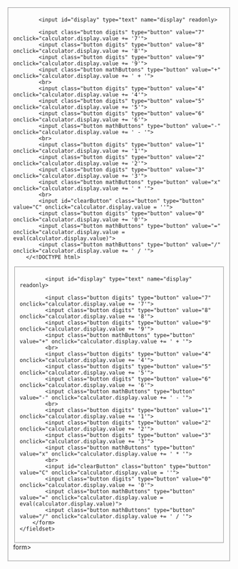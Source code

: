 <!DOCTYPE html>
<html lang="en">
  <head>
    <title>Home</title>
    <meta charset="UTF-8" />
    <meta name="viewport" content="width=device width" />
    <link rel="stylesheet" href="styles.css" />
  </head>
  <body>
  <div class="container">
	<fieldset id="container">
		<form name="calculator">

			<input id="display" type="text" name="display" readonly>

			<input class="button digits" type="button" value="7" onclick="calculator.display.value += '7'">
			<input class="button digits" type="button" value="8" onclick="calculator.display.value += '8'">
			<input class="button digits" type="button" value="9" onclick="calculator.display.value += '9'">
			<input class="button mathButtons" type="button" value="+" onclick="calculator.display.value += ' + '">
			<br>
			<input class="button digits" type="button" value="4" onclick="calculator.display.value += '4'">
			<input class="button digits" type="button" value="5" onclick="calculator.display.value += '5'">
			<input class="button digits" type="button" value="6" onclick="calculator.display.value += '6'">
			<input class="button mathButtons" type="button" value="-" onclick="calculator.display.value += ' - '">
			<br>
			<input class="button digits" type="button" value="1" onclick="calculator.display.value += '1'">
			<input class="button digits" type="button" value="2" onclick="calculator.display.value += '2'">
			<input class="button digits" type="button" value="3" onclick="calculator.display.value += '3'">
			<input class="button mathButtons" type="button" value="x" onclick="calculator.display.value += ' * '">
			<br>
			<input id="clearButton" class="button" type="button" value="C" onclick="calculator.display.value = ''">
			<input class="button digits" type="button" value="0" onclick="calculator.display.value += '0'">
			<input class="button mathButtons" type="button" value="=" onclick="calculator.display.value = eval(calculator.display.value)">
			<input class="button mathButtons" type="button" value="/" onclick="calculator.display.value += ' / '">
		</<!DOCTYPE html>
<html lang="en">
  <head>
    <title>Home</title>
    <meta charset="UTF-8" />
    <meta name="viewport" content="width=device-width" />
    <link rel="stylesheet" href="styles.css" />
  </head>
  <body>
  <div class="container">
	<fieldset id="container">
		<form name="calculator">

			<input id="display" type="text" name="display" readonly>

			<input class="button digits" type="button" value="7" onclick="calculator.display.value += '7'">
			<input class="button digits" type="button" value="8" onclick="calculator.display.value += '8'">
			<input class="button digits" type="button" value="9" onclick="calculator.display.value += '9'">
			<input class="button mathButtons" type="button" value="+" onclick="calculator.display.value += ' + '">
			<br>
			<input class="button digits" type="button" value="4" onclick="calculator.display.value += '4'">
			<input class="button digits" type="button" value="5" onclick="calculator.display.value += '5'">
			<input class="button digits" type="button" value="6" onclick="calculator.display.value += '6'">
			<input class="button mathButtons" type="button" value="-" onclick="calculator.display.value += ' - '">
			<br>
			<input class="button digits" type="button" value="1" onclick="calculator.display.value += '1'">
			<input class="button digits" type="button" value="2" onclick="calculator.display.value += '2'">
			<input class="button digits" type="button" value="3" onclick="calculator.display.value += '3'">
			<input class="button mathButtons" type="button" value="x" onclick="calculator.display.value += ' * '">
			<br>
			<input id="clearButton" class="button" type="button" value="C" onclick="calculator.display.value = ''">
			<input class="button digits" type="button" value="0" onclick="calculator.display.value += '0'">
			<input class="button mathButtons" type="button" value="=" onclick="calculator.display.value = eval(calculator.display.value)">
			<input class="button mathButtons" type="button" value="/" onclick="calculator.display.value += ' / '">
		</form>
	</fieldset>
</div>
  </body>
</html>form>
</fieldset>
</div>
  </body>
</html>
